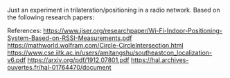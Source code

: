 Just an experiment in trilateration/positioning in a radio network.  Based on the following research papers:

References:
    https://www.ijser.org/researchpaper/Wi-Fi-Indoor-Positioning-System-Based-on-RSSI-Measurements.pdf
    https://mathworld.wolfram.com/Circle-CircleIntersection.html
    https://www.cse.iitk.ac.in/users/amitangshu/southeastcon_localization-v6.pdf
    https://arxiv.org/pdf/1912.07801.pdf
    https://hal.archives-ouvertes.fr/hal-01764470/document
